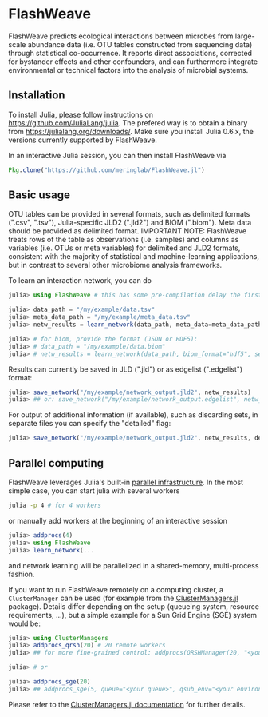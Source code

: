 # FlashWeave

FlashWeave predicts ecological interactions between microbes from large-scale abundance data (i.e. OTU tables constructed from sequencing data) through statistical co-occurrence. It reports direct associations, corrected for bystander effects and other confounders, and can furthermore integrate environmental or technical factors into the analysis of microbial systems.


## Installation ##

To install Julia, please follow instructions on https://github.com/JuliaLang/julia. The prefered way is to obtain a binary from https://julialang.org/downloads/. Make sure you install Julia 0.6.x, the versions currently supported by FlashWeave.

In an interactive Julia session, you can then install FlashWeave via

```julia
Pkg.clone("https://github.com/meringlab/FlashWeave.jl")
```


## Basic usage ##

OTU tables can be provided in several formats, such as delimited formats (".csv", ".tsv"), Julia-specific JLD2 (".jld2") and BIOM (".biom"). Meta data should be provided as delimited format. IMPORTANT NOTE: FlashWeave treats rows of the table as observations (i.e. samples) and columns as variables (i.e. OTUs or meta variables) for delimited and JLD2 formats, consistent with the majority of statistical and machine-learning applications, but in contrast to several other microbiome analysis frameworks.

To learn an interaction network, you can do

```julia
julia> using FlashWeave # this has some pre-compilation delay the first time it's called, subsequent imports are fast

julia> data_path = "/my/example/data.tsv"
julia> meta_data_path = "/my/example/meta_data.tsv"
julia> netw_results = learn_network(data_path, meta_data=meta_data_path, sensitive=true, heterogeneous=false)

julia> # for biom, provide the format (JSON or HDF5):
julia> # data_path = "/my/example/data.biom"
julia> # netw_results = learn_network(data_path, biom_format="hdf5", sensitive=true, heterogeneous=false)
```
Results can currently be saved in JLD (".jld") or as edgelist (".edgelist") format:

```julia
julia> save_network("/my/example/network_output.jld2", netw_results)
julia> ## or: save_network("/my/example/network_output.edgelist", netw_results)
```
For output of additional information (if available), such as discarding sets, in separate files you can specify the "detailed" flag:

```julia
julia> save_network("/my/example/network_output.jld2", netw_results, detailed=true)
```

## Parallel computing ##

FlashWeave leverages Julia's built-in [parallel infrastructure](https://docs.julialang.org/en/stable/manual/parallel-computing/). In the most simple case, you can start julia with several workers

```bash
julia -p 4 # for 4 workers
```

or manually add workers at the beginning of an interactive session

```julia
julia> addprocs(4)
julia> using FlashWeave
julia> learn_network(...
```
and network learning will be parallelized in a shared-memory, multi-process fashion.

If you want to run FlashWeave remotely on a computing cluster, a ```ClusterManager``` can be used (for example from the [ClusterManagers.jl](https://github.com/JuliaParallel/ClusterManagers.jl) package). Details differ depending on the setup (queueing system, resource requirements, ...), but a simple example for a Sun Grid Engine (SGE) system would be:

```julia
julia> using ClusterManagers
julia> addprocs_qrsh(20) # 20 remote workers
julia> ## for more fine-grained control: addprocs(QRSHManager(20, "<your queue>"), qsub_env="<your environment>", params=Dict(:res_list=>"<requested resources>"))

julia> # or

julia> addprocs_sge(20)
julia> ## addprocs_sge(5, queue="<your queue>", qsub_env="<your environment>", res_list="<requested resources>")
```
Please refer to the [ClusterManagers.jl documentation](https://github.com/JuliaParallel/ClusterManagers.jl) for further details.
